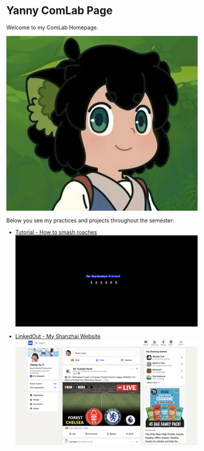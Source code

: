 # Yanny ComLab Page
Welcome to my ComLab Homepage. 

![Home](opening-banner.jpeg)

Below you see my practices and projects throughout the semester:

* [Tutorial - How to smash roaches](tutorial)
![tutorial](tutorial-homepage.jpeg)

* [LinkedOut - My Shanzhai Website](project1)
![LinkedinOut](project1-homepage.jpeg)
